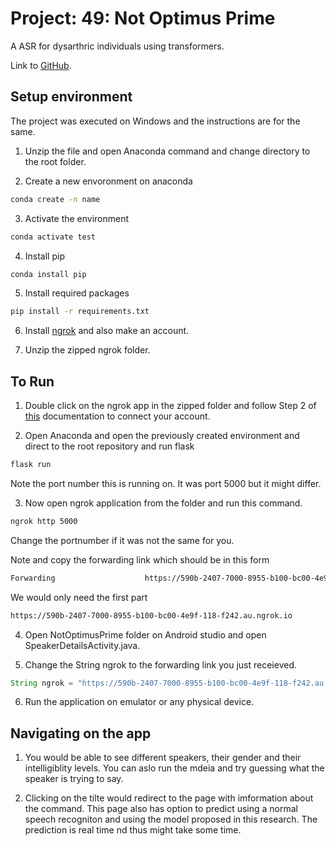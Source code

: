 # Project: 49: Not Optimus Prime

 A ASR for dysarthric individuals using transformers. 
 
 Link to [GitHub](https://github.com/dshah1901/Project-49-NotOptimusPrime). 

## Setup environment

The project was executed on Windows and the instructions are for the same.

1. Unzip the file and open Anaconda command and change directory to the root folder.

2. Create a new envoronment on anaconda

```bash
conda create -n name
```

3. Activate the environment

```bash
conda activate test
```

4. Install pip

```bash
conda install pip
```

5. Install required packages

```bash
pip install -r requirements.txt
```

6. Install [ngrok](https://ngrok.com/) and also make an account.

7. Unzip the zipped ngrok folder.

## To Run

1.  Double click on the ngrok app in the zipped folder and follow Step 2 of [this](https://dashboard.ngrok.com/get-started/setup) documentation to connect your account.

2.  Open Anaconda and open the previously created environment and direct to the root repository and run flask

```bash
flask run
```

Note the port number this is running on. It was port 5000 but it might differ.

3. Now open ngrok application from the folder and run this command.

```bash
ngrok http 5000
```

Change the portnumber if it was not the same for you.

Note and copy the forwarding link which should be in this form

```bash
Forwarding                    https://590b-2407-7000-8955-b100-bc00-4e9f-118-f242.au.ngrok.io -> http://localhost:5000
```

We would only need the first part

```bash
https://590b-2407-7000-8955-b100-bc00-4e9f-118-f242.au.ngrok.io
```

4. Open NotOptimusPrime folder on Android studio and open SpeakerDetailsActivity.java.

5) Change the String ngrok to the forwarding link you just receieved.

```java
String ngrok = "https://590b-2407-7000-8955-b100-bc00-4e9f-118-f242.au.ngrok.io";
```

6. Run the application on emulator or any physical device.

## Navigating on the app

1. You would be able to see different speakers, their gender and their intelligiblity levels. You can aslo run the mdeia and try guessing what the speaker is trying to say.

2. Clicking on the tilte would redirect to the page with imformation about the command.
   This page also has option to predict using a normal speech recogniton and using the model proposed in this research.
   The prediction is real time nd thus might take some time.
